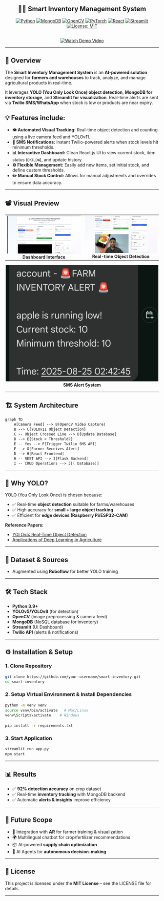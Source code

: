 <div>
<h2 align="center">🧑‍🌾 Smart Inventory Management System</h2>

<p align="center">
  <a href="https://www.python.org/"><img src="https://img.shields.io/badge/Python-3.9+-blue?logo=python" alt="Python"></a>
  <a href="https://www.mongodb.com/"><img src="https://img.shields.io/badge/Database-MongoDB-green?logo=mongodb" alt="MongoDB"></a>
  <a href="https://opencv.org/"><img src="https://img.shields.io/badge/Computer%20Vision-OpenCV-orange?logo=opencv" alt="OpenCV"></a>
  <a href="https://pytorch.org/"><img src="https://img.shields.io/badge/Deep%20Learning-PyTorch-red?logo=pytorch" alt="PyTorch"></a>
  <a href="https://reactjs.org/"><img src="https://img.shields.io/badge/Frontend-React-61DAFB?logo=react&logoColor=black" alt="React"></a>
  <a href="https://streamlit.io/"><img src="https://img.shields.io/badge/Frontend-Streamlit-brightgreen?logo=streamlit" alt="Streamlit"></a>
  <a href="https://opensource.org/licenses/MIT"><img src="https://img.shields.io/badge/License-MIT-yellow.svg" alt="License: MIT"></a>
</p>
<br>
<div align="center">
    <div>
      <a href="https://drive.google.com/file/d/17tcCczXaBVLZVIWOP7DyQyGZpOlBfoZD/view?usp=sharing" target="_blank">
        <img src="https://img.shields.io/badge/Demo_Video-Click_Here-red?style=for-the-badge&logo=youtube&logoColor=white" alt="Watch Demo Video" />
      </a>
    </div>
  </div>
</div>

---

## 📌 Overview  

The **Smart Inventory Management System** is an **AI-powered solution** designed for **farmers and warehouses** to track, analyze, and manage agricultural products in real-time.  

It leverages **YOLO (You Only Look Once) object detection**, **MongoDB for inventory storage**, and **Streamlit for visualization**. Real-time alerts are sent via **Twilio SMS/WhatsApp** when stock is low or products are near expiry.  

## 💡 Features include: 

-   **👁️ Automated Visual Tracking:** Real-time object detection and counting using a live camera feed and YOLOv11.
-   **📱 SMS Notifications:** Instant Twilio-powered alerts when stock levels hit minimum thresholds.
-   **📊 Interactive Dashboard:** Clean React.js UI to view current stock, item status (`OK`/`LOW`), and update history.
-   **⚙️ Flexible Management:** Easily add new items, set initial stock, and define custom thresholds.
-   **✏️ Manual Stock Control:** Allows for manual adjustments and overrides to ensure data accuracy.

---

## 📽️ Visual Preview  

<!-- Row 1: Two images side by side -->
<div align="center">
  <table>
    <tr>
      <td align="center">
        <img src="assets/img3.jpeg" alt="Dashboard Preview" width="500px"><br>
        <strong>Dashboard Interface</strong>
      </td>
      <td align="center">
        <img src="assets/img1.jpg" alt="Object Detection with Count" width="500px"><br>
        <strong>Real-time Object Detection</strong>
      </td>
    </tr>
  </table>
</div>

<!-- Row 2: One image below -->
<div align="center">
  <img src="assets/img2.jpeg" alt="SMS Notification" width="500px"><br>
  <strong>SMS Alert System</strong>
</div>




---

## 🏗️ System Architecture

```mermaid
graph TD
    A[Camera Feed] --> B(OpenCV Video Capture)
    B --> C{YOLOv11 Object Detection}
    C -- Object Crossed Line --> D[Update Database]
    D --> E{Stock < Threshold?}
    E -- Yes --> F[Trigger Twilio SMS API]
    F --> G[Farmer Receives Alert]
    D --> H[React Frontend]
    H -- REST API --> I[Flask Backend]
    I -- CRUD Operations --> J[( Database)]
```

---

## 📑 Why YOLO?  

YOLO (You Only Look Once) is chosen because:  
- ✅ Real-time **object detection** suitable for farms/warehouses  
- ✅ High accuracy for **small + large object tracking**  
- ✅ Efficient for **edge devices (Raspberry Pi/ESP32-CAM)**  

**Reference Papers:**  
- [YOLOv5: Real-Time Object Detection](https://arxiv.org/abs/1506.02640)  
- [Applications of Deep Learning in Agriculture](https://www.sciencedirect.com/science/article/pii/S0168169919300372)  

---

## 📂 Dataset & Sources    
- Augmented using **Roboflow** for better YOLO training  
---

## 🛠️ Tech Stack  

- **Python 3.9+**  
- **YOLOv5/YOLOv8** (for detection)  
- **OpenCV** (image preprocessing & camera feed)  
- **MongoDB** (NoSQL database for inventory)  
- **Streamlit** (UI Dashboard)  
- **Twilio API** (alerts & notifications)  

---

## ⚙️ Installation & Setup  

### 1. Clone Repository  
```bash
git clone https://github.com/your-username/smart-inventory.git
cd smart-inventory
```  

### 2. Setup Virtual Environment & Install Dependencies  
```bash
python -m venv venv
source venv/bin/activate   # Mac/Linux  
venv\Scripts\activate    # Windows  

pip install -r requirements.txt
```  

### 3. Start Application  
```bash
streamlit run app.py
npm start
```  

---

## 📊 Results  

- ✅ **92% detection accuracy** on crop dataset  
- ✅ Real-time **inventory tracking** with MongoDB backend  
- ✅ Automatic **alerts & insights** improve efficiency  

---

## 🔮 Future Scope  

- 🚀 Integration with **AR** for farmer training & visualization  
- 🌍 Multilingual chatbot for crop/fertilizer recommendations  
- 📦 AI-powered **supply chain optimization**  
- 🤖 AI Agents for **autonomous decision-making**  

---

## 📜 License  

This project is licensed under the **MIT License** – see the LICENSE file for details.  

---
